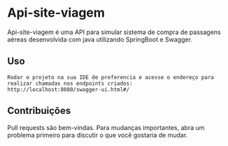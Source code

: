# Api-site-viagem

Api-site-viagem é uma API  para simular sistema de compra de passagens aéreas desenvolvida com java utilizando SpringBoot e Swagger.

## Uso
```
Rodar o projeto na sua IDE de preferencia e acesse o endereço para realizar chamadas nos endpoints criados:
http://localhost:8080/swagger-ui.html#/
```

## Contribuições
Pull requests são bem-vindas. Para mudanças importantes, abra um problema primeiro para discutir o que você gostaria de mudar.
